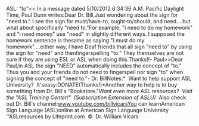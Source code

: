 ASL: "to"<< In a message dated 5/10/2012 6:34:36 A.M. Pacific Daylight 
			Time, Paul Dunn writes:Dear
			Dr. Bill,Just wondering about the sign for "need to." I see the sign for 
			must/have-to, ought-to/should, and need....but what about 
			specifically "need to."For example, "i need to do my homework" and "i need money" use 
			"need" in slightly different ways. I supposed the homework sentence 
			is thesame as saying "i must do my homework"....either way, I have Deaf 
			friends that all sign "need to" by using the sign for "need" and 
			thenfingerspelling "to." They themselves are not sure if they are using 
			ESL or ASL when doing this.Thanks!!- Paul>>Dear Paul,In ASL the sign "NEED" automatically includes the concept of "to." 
			Thus you and your friends do not need to fingerspell nor sign "to" 
			when signing the concept of "need to."- Dr. BillNotes:* 
Want to help support ASL University?  It'seasy:DONATE(Thanks!)*Another way to help is to buy something from Dr. Bill's "Bookstore."*Want even more ASL resources?  Visit the "ASL Training Center!"  (Subscription 
Extension of ASLU)*  Also check out Dr. Bill's channel:www.youtube.com/billvicarsYou can learnAmerican Sign Language (ASL)online at American Sign Language University ™ASLresources by Lifeprint.com  ©  Dr. William Vicars